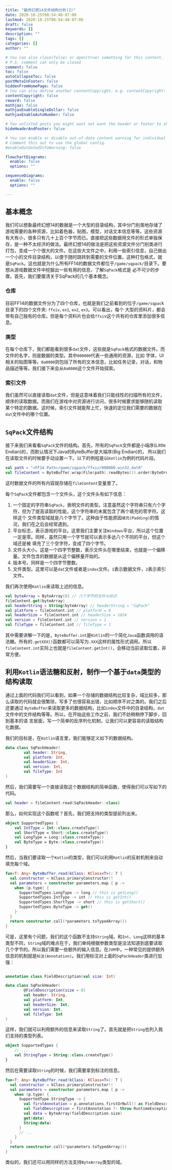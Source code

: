 ```yaml
---
title: "最终幻想14文件结构分析(2)"
date: 2020-10-25T08:54:48-07:00
lastmod: 2020-10-25T08:54:48-07:00
draft: false
keywords: []
description: ""
tags: []
categories: []
author: ""

# You can also close(false) or open(true) something for this content.
# P.S. comment can only be closed
comment: false
toc: false
autoCollapseToc: false
postMetaInFooter: false
hiddenFromHomePage: false
# You can also define another contentCopyright. e.g. contentCopyright: "This is another copyright."
contentCopyright: false
reward: false
mathjax: false
mathjaxEnableSingleDollar: false
mathjaxEnableAutoNumber: false

# You unlisted posts you might want not want the header or footer to show
hideHeaderAndFooter: false

# You can enable or disable out-of-date content warning for individual post.
# Comment this out to use the global config.
#enableOutdatedInfoWarning: false

flowchartDiagrams:
  enable: false
  options: ""

sequenceDiagrams: 
  enable: false
  options: ""

---
```


## 基本概念

我们可以想象最终幻想14的数据是一个大型的目录结构，其中分门别类地存储了游戏需要的各种资源，比如着色器，贴图，模型，对话文本信息等等。这些资源
有大有小，很多只有几十上百个字节而已。直接把这些数据用文件的形式单独保存，是一种不太经济的做法。最终幻想14的做法是把这些资源文件分门别类进行
打包，变成一个个很大的文件。在这些大文件之中，利用一些索引信息，自己做出一个小的文件目录结构，以便于随时跳转到需要的文件位置。这种打包格式，就
是`SqPack`。这也就是为什么所有FF14的数据文件都位于`/game/sqpack/`目录下。要想从游戏数据文件中挖掘出一些有用的信息，了解`SqPack`格式是
必不可少的步骤。首先，我们要厘清关于SqPack的几个基本概念。

### 仓库

目前FF14的数据文件分为了四个仓库，也就是我们之前看到的位于`/game/sqpac`k目录下的四个文件夹: `ffxiv`, `ex1`, `ex2`, `ex3`。可以看出，每个
大型的资料片，都会带有自己独有的仓库。但是每个资料片也会给`ffxi`v这个共有的仓库里添加很多信息。

### 类型

在每个仓库下，我们都能看到很多`dat`文件，这些就是`SqPack`格式的数据文件。而文件的名字，则是数据的类型。其中`000000`代表一些通用的资源，比如
字体，UI相关的贴图等等。`0a0000`则包括了所有的文本信息，比如任务记录，对话，和物品描述等等。我们接下来会从`0a0000`这个文件开始探索。

### 索引文件

我们虽然可以直接读取`dat`文件，但是这意味着我们只能线性的扫描所有的文件，顺序的读取数据。而我们在游戏中对资源进行访问，很多时候要求能够随机读取
某个特定的数据。这时候，索引文件就能帮上忙，快速的定位我们需要的数据在`dat`文件中的哪个位置。

## `SqPack`文件结构

接下来我们来看看`SqPack`文件的结构。首先，所有的`SqPack`文件都是小端序(Little Endian)的，而默认情况下Java的ByteBuffer是大端序(Big Endian)的，
所以我们在读取文件的时候要手动设置一下。以下的例程是以`Kotlin`为例的代码片段。

```Kotlin
val path = "<FF14 Path>/game/sqpack/ffxiv/000000.win32.dat0"
val fileContent = ByteBuffer.wrap(File(path).readBytes()).order(ByteOrder.LITTLE_ENDIAN)
```

这时数据文件的所有内容就存储在`fileContent`变量里了。

每个`SqPack`文件都包含一个文件头，这个文件头有如下信息：

1. 一个固定的字符串`SqPack`，表明文件的类型。注意虽然这个字符串只有六个字符，但为了提高读取的性能，这个字符串的末尾包含了两个填充的零字符。这样这个
   文件类型域就是八个字节了。这种由于性能原因`填充(Padding)`的情况，我们在之后会经常遇到。
2. 平台标志，表示游戏的平台。这里我们主要关注`Windows`平台，所以这个位置一定是零。同样，虽然只用一个字节就可以表示多达八个不同的平台，但这个域还是被
   填充了三个空字符，变成了四个字节。
3. 文件头大小。这是一个四字节整数，表示文件头在哪里结束，也就是一个偏移量。文件包含的数据是从这个偏移量开始的。
4. 版本号。同样是一个四字节整数。
5. 文件类型。这里可以是`dat`文件或者是`index`文件。`1`表示数据文件，`2`表示索引文件。

我们再次使用`Kotlin`来读取上述的信息。

```Kotlin
val byteArray = ByteArray(8) // 八个字节的文件头标识
fileContent.get(byteArray)
val headerString = String(byteArray) // headerString = "SqPack"
val platform = fileContent.int // platform = 0
val headerSize = fileContent.int // headerSize = 1024
val version = fileContent.int // version = 1
val fileType = fileContent.int // fileType = 1
```

其中需要讲解一下的是，`ByteBuffer.int`是`Kotlin`的一个简化`Java`函数调用的语法糖。所有的`.getXXX()`函数都可以简写为`.XXX`这样的属性形式调用。所以
`fileContent.int`实际上也就是`fileContent.getInt()`，会移动当前读取位置，非常方便。

## 利用`Kotlin`语法糖和反射，制作一个基于`data`类型的结构读取

通过上面的代码我们可以看到，如果一个存储的数据结构比较复杂，域比较多，那么读取的代码就会很繁琐，写多了也很容易出错，比如顺序不对之类的。我们之后还要通过
`ByteBuffer`来读取更多的数据结构，比如`index`文件中的目录结构，`dat`文件中的文件结构等等。所以，在开始这些工作之前，我们不妨稍稍停下脚步，回到基本的语
言层面，写一个简单的反序列化机制，让我们可以更容易的读取结构化数据。

我们的目标是，在`Kotlin`语言里，我们能够定义如下的数据结构。

```Kotlin
data class SqPackHeader(
        val header: String,
        val platform: Int,
        val headerSize: Int,
        val version: Int,
        val fileType: Int
)
```

然后，我们需要写一个直接读取这个数据结构的简单函数，使得我们可以写如下的代码。

```Kotlin
val header = fileContent.read(SqPackHeader::class)
```

那么，如何实现这个函数呢？首先，我们把支持的类型提前列出来。

```Kotlin
object SupportedTypes {
    val IntType = Int::class.createType()
    val ShortType = Short::class.createType()
    val LongType = Long::class.createType()
    val ByteType = Byte::class.createType()
}
```

然后，当我们要读取一个`Kotlin`的类型，我们可以利用`Kotlin`的反射机制来自动填充每个域。

```Kotlin
fun<T: Any> ByteBuffer.read(kClass: KClass<T>): T {
  val constructor = kClass.primaryConstructor!!
  val parameters = constructor.parameters.map { p ->
    when (p.type) {
      SupportedTypes.LongType -> long // this is getLong()
      SupportedTypes.IntType -> int // this is getInt()
      SupportedTypes.ShortType -> short // this is getShort()
      SupportedTypes.ByteType -> get()
    }
  }
  return constructor.call(*parameters.toTypedArray())
}
```

可是，这里有个问题，我们的这个函数不支持`String`域。和`Int`、`Long`这样的基本类型不同，`String`域的难点在于，我们单纯根据参数类型是没法知道到底要读取
几个字节的。所以我们需要一些额外的输入信息。在`JVM`中，一种常见的提供额外信息的机制就是`标注(Annotation)`。我们用标注对上面的`SqPackHeader`类进行加强：

```Kotlin

annotation class FieldDescription(val size: Int)

data class SqPackHeader(
        @FieldDescription(size = 8)
        val header: String,
        val platform: Int,
        val headerSize: Int,
        val version: Int,
        val fileType: Int
)
```

这样，我们就可以利用额外的信息来读取`String`了。首先就是把`String`也列入我们支持的类型列表。

```Kotlin
object SupportedTypes {
    // ...
    val StringType = String::class.createType()
}
```

然后在需要读取`String`的时候，我们需要拿到标注的信息。

```Kotlin
fun<T: Any> ByteBuffer.read(kClass: KClass<T>): T {
  val constructor = kClass.primaryConstructor!!
  val parameters = constructor.parameters.map { p ->
    when (p.type) {
      SupportedType.StringType -> {
        val firstAnnotation = p.annotations.firstOrNull() as FieldDescription?
        val fieldDescription = firstAnnotation ?: throw RuntimeException("String field without FieldDescription annotation")
        val data = ByteArray(fieldDescription.size)
        get(data)
        String(data)
      }
      // ...
    }
  }
  return constructor.call(*parameters.toTypedArray())
}
```

类似的，我们还可以用同样的方法支持`ByteArray`类型的域。
